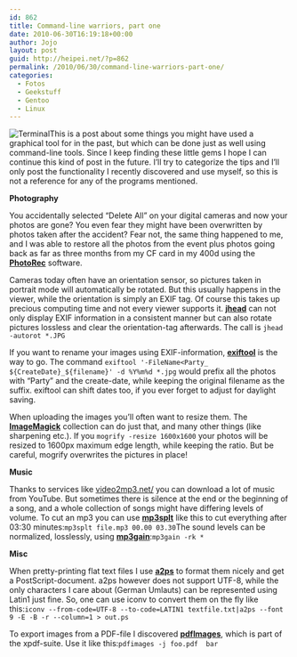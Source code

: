 ```yaml
---
id: 862
title: Command-line warriors, part one
date: 2010-06-30T16:19:18+00:00
author: Jojo
layout: post
guid: http://heipei.net/?p=862
permalink: /2010/06/30/command-line-warriors-part-one/
categories:
  - Fotos
  - Geekstuff
  - Gentoo
  - Linux
---
```

<img src="https://heipei.net/weblog/terminal.png" alt="Terminal" class="alignleft" />This is a post about some things you might have used a graphical tool for in the past, but which can be done just as well using command-line tools. Since I keep finding these little gems I hope I can continue this kind of post in the future. I&#8217;ll try to categorize the tips and I&#8217;ll only post the functionality I recently discovered and use myself, so this is not a reference for any of the programs mentioned.

**Photography**
  
You accidentally selected &#8220;Delete All&#8221; on your digital cameras and now your photos are gone? You even fear they might have been overwritten by photos taken after the accident? Fear not, the same thing happened to me, and I was able to restore all the photos from the event plus photos going back as far as three months from my CF card in my 400d using the [**PhotoRec**](http://www.cgsecurity.org/wiki/PhotoRec) software.

Cameras today often have an orientation sensor, so pictures taken in portrait mode will automatically be rotated. But this usually happens in the viewer, while the orientation is simply an EXIF tag. Of course this takes up precious computing time and not every viewer supports it. **[jhead](http://www.sentex.net/~mwandel/jhead/)** can not only display EXIF information in a consistent manner but can also rotate pictures lossless and clear the orientation-tag afterwards. The call is `jhead -autorot *.JPG`
  
If you want to rename your images using EXIF-information, [**exiftool**](http://www.sno.phy.queensu.ca/~phil/exiftool/) is the way to go. The command `exiftool '-FileName<Party_ ${CreateDate}_${filename}' -d %Y%m%d *.jpg` would prefix all the photos with &#8220;Party&#8221; and the create-date, while keeping the original filename as the suffix. exiftool can shift dates too, if you ever forget to adjust for daylight saving.

When uploading the images you&#8217;ll often want to resize them. The [**ImageMagick**](http://www.imagemagick.org/) collection can do just that, and many other things (like sharpening etc.). If you `mogrify -resize 1600x1600` your photos will be resized to 1600px maximum edge length, while keeping the ratio. But be careful, mogrify overwrites the pictures in place!

**Music**
  
Thanks to services like [video2mp3.net/](http://www.video2mp3.net/) you can download a lot of music from YouTube. But sometimes there is silence at the end or the beginning of a song, and a whole collection of songs might have differing levels of volume. To cut an mp3 you can use [**mp3splt**](http://mp3splt.sourceforge.net/mp3splt_page/home.php) like this to cut everything after 03:30 minutes:`mp3splt file.mp3 00.00 03.30`The sound levels can be normalized, losslessly, using [**mp3gain**](http://mp3gain.sourceforge.net/):`mp3gain -rk *`

**Misc**
  
When pretty-printing flat text files I use [**a2ps**](http://www.gnu.org/software/a2ps/) to format them nicely and get a PostScript-document. a2ps however does not support UTF-8, while the only characters I care about (German Umlauts) can be represented using Latin1 just fine. So, one can use iconv to convert them on the fly like this:`iconv --from-code=UTF-8 --to-code=LATIN1 textfile.txt|a2ps --font 9 -E -B -r --column=1 > out.ps`

To export images from a PDF-file I discovered [**pdfImages**](http://gd.tuwien.ac.at/linuxcommand.org/man_pages/pdfimages1.html), which is part of the xpdf-suite. Use it like this:`pdfimages -j foo.pdf  bar`
